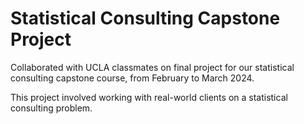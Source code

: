# Statistical Consulting Capstone Project

Collaborated with UCLA classmates on final project for our statistical consulting capstone course, from February to March 2024.

This project involved working with real-world clients on a statistical consulting problem. 
